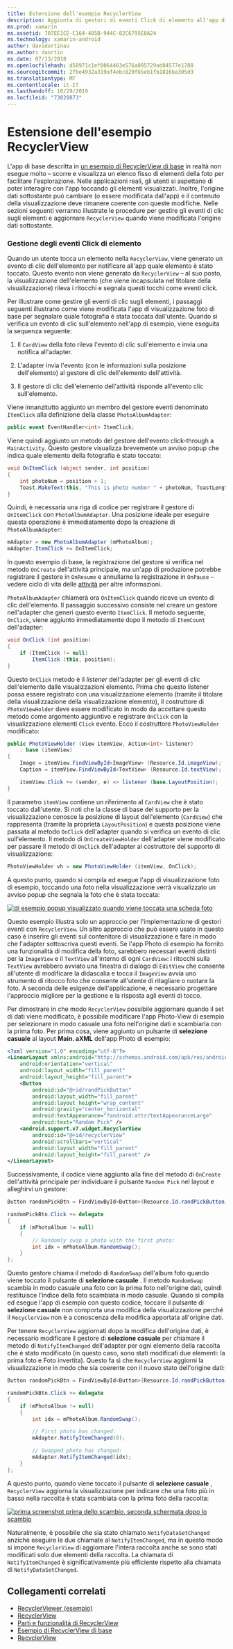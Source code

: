 ```yaml
---
title: Estensione dell'esempio RecyclerView
description: Aggiunta di gestori di eventi Click di elemento all'app di esempio RecyclerView.
ms.prod: xamarin
ms.assetid: 707EE1CE-C164-485B-944C-82C6795E8A24
ms.technology: xamarin-android
author: davidortinau
ms.author: daortin
ms.date: 07/13/2018
ms.openlocfilehash: d50971c1ef0064463e576a895729ad84577e1788
ms.sourcegitcommit: 2fbe4932a319af4ebc829f65eb1fb1816ba305d3
ms.translationtype: MT
ms.contentlocale: it-IT
ms.lasthandoff: 10/29/2019
ms.locfileid: "73028873"
---
```

# <a name="extending-the-recyclerview-example"></a>Estensione dell'esempio RecyclerView

L'app di base descritta in [un esempio di RecyclerView di base](~/android/user-interface/layouts/recycler-view/recyclerview-example.md) in realtà non esegue molto &ndash; scorre e visualizza un elenco fisso di elementi della foto per facilitare l'esplorazione. Nelle applicazioni reali, gli utenti si aspettano di poter interagire con l'app toccando gli elementi visualizzati. Inoltre, l'origine dati sottostante può cambiare (o essere modificata dall'app) e il contenuto della visualizzazione deve rimanere coerente con queste modifiche. Nelle sezioni seguenti verranno illustrate le procedure per gestire gli eventi di clic sugli elementi e aggiornare `RecyclerView` quando viene modificata l'origine dati sottostante.

### <a name="handling-item-click-events"></a>Gestione degli eventi Click di elemento

Quando un utente tocca un elemento nella `RecyclerView`, viene generato un evento di clic dell'elemento per notificare all'app quale elemento è stato toccato. Questo evento non viene generato da `RecyclerView` &ndash; al suo posto, la visualizzazione dell'elemento (che viene incapsulata nel titolare della visualizzazione) rileva i ritocchi e segnala questi tocchi come eventi click.

Per illustrare come gestire gli eventi di clic sugli elementi, i passaggi seguenti illustrano come viene modificata l'app di visualizzazione foto di base per segnalare quale fotografia è stata toccata dall'utente. Quando si verifica un evento di clic sull'elemento nell'app di esempio, viene eseguita la sequenza seguente:

1. Il `CardView` della foto rileva l'evento di clic sull'elemento e invia una notifica all'adapter.

2. L'adapter invia l'evento (con le informazioni sulla posizione dell'elemento) al gestore di clic dell'elemento dell'attività.

3. Il gestore di clic dell'elemento dell'attività risponde all'evento clic sull'elemento.

Viene innanzitutto aggiunto un membro del gestore eventi denominato `ItemClick` alla definizione della classe `PhotoAlbumAdapter`:

```csharp
public event EventHandler<int> ItemClick;
```

Viene quindi aggiunto un metodo del gestore dell'evento click-through a `MainActivity`.
Questo gestore visualizza brevemente un avviso popup che indica quale elemento della fotografia è stato toccato:

```csharp
void OnItemClick (object sender, int position)
{
    int photoNum = position + 1;
    Toast.MakeText(this, "This is photo number " + photoNum, ToastLength.Short).Show();
}

```

Quindi, è necessaria una riga di codice per registrare il gestore di `OnItemClick` con `PhotoAlbumAdapter`. Una posizione ideale per eseguire questa operazione è immediatamente dopo la creazione di `PhotoAlbumAdapter`: 

```csharp
mAdapter = new PhotoAlbumAdapter (mPhotoAlbum);
mAdapter.ItemClick += OnItemClick;

```

In questo esempio di base, la registrazione del gestore si verifica nel metodo `OnCreate` dell'attività principale, ma un'app di produzione potrebbe registrare il gestore in `OnResume` e annullarne la registrazione in `OnPause` &ndash; vedere ciclo di vita delle [attività](~/android/app-fundamentals/activity-lifecycle/index.md) per altre informazioni.

`PhotoAlbumAdapter` chiamerà ora `OnItemClick` quando riceve un evento di clic dell'elemento. Il passaggio successivo consiste nel creare un gestore nell'adapter che generi questo evento `ItemClick`. Il metodo seguente, `OnClick`, viene aggiunto immediatamente dopo il metodo di `ItemCount` dell'adapter:

```csharp
void OnClick (int position)
{
    if (ItemClick != null)
        ItemClick (this, position);
}
```

Questo `OnClick` metodo è il *listener* dell'adapter per gli eventi di clic dell'elemento dalle visualizzazioni elemento. Prima che questo listener possa essere registrato con una visualizzazione elemento (tramite il titolare della visualizzazione della visualizzazione elemento), il costruttore di `PhotoViewHolder` deve essere modificato in modo da accettare questo metodo come argomento aggiuntivo e registrare `OnClick` con la visualizzazione elementi `Click` evento.
Ecco il costruttore `PhotoViewHolder` modificato:

```csharp
public PhotoViewHolder (View itemView, Action<int> listener)
    : base (itemView)
{
    Image = itemView.FindViewById<ImageView> (Resource.Id.imageView);
    Caption = itemView.FindViewById<TextView> (Resource.Id.textView);

    itemView.Click += (sender, e) => listener (base.LayoutPosition);
}

```

Il parametro `itemView` contiene un riferimento al `CardView` che è stato toccato dall'utente. Si noti che la classe di base del supporto per la visualizzazione conosce la posizione di layout dell'elemento (`CardView`) che rappresenta (tramite la proprietà `LayoutPosition`) e questa posizione viene passata al metodo `OnClick` dell'adapter quando si verifica un evento di clic sull'elemento. Il metodo di `OnCreateViewHolder` dell'adapter viene modificato per passare il metodo di `OnClick` dell'adapter al costruttore del supporto di visualizzazione:

```csharp
PhotoViewHolder vh = new PhotoViewHolder (itemView, OnClick);
```

A questo punto, quando si compila ed esegue l'app di visualizzazione foto di esempio, toccando una foto nella visualizzazione verrà visualizzato un avviso popup che segnala la foto che è stata toccata:

[![di esempio popup visualizzato quando viene toccata una scheda foto](extending-the-example-images/01-photo-selected-sml.png)](extending-the-example-images/01-photo-selected.png#lightbox)

Questo esempio illustra solo un approccio per l'implementazione di gestori eventi con `RecyclerView`. Un altro approccio che può essere usato in questo caso è inserire gli eventi sul contenitore di visualizzazione e fare in modo che l'adapter sottoscriva questi eventi. Se l'app Photo di esempio ha fornito una funzionalità di modifica della foto, sarebbero necessari eventi distinti per la `ImageView` e il `TextView` all'interno di ogni `CardView`: i ritocchi sulla `TextView` avrebbero avviato una finestra di dialogo di `EditView` che consente all'utente di modificare la didascalia e tocca il `ImageView` avvia uno strumento di ritocco foto che consente all'utente di ritagliare o ruotare la foto. A seconda delle esigenze dell'applicazione, è necessario progettare l'approccio migliore per la gestione e la risposta agli eventi di tocco.

Per dimostrare in che modo `RecyclerView` possibile aggiornare quando il set di dati viene modificato, è possibile modificare l'app Photo-View di esempio per selezionare in modo casuale una foto nell'origine dati e scambiarla con la prima foto. Per prima cosa, viene aggiunto un pulsante di **selezione casuale** al layout **Main. aXML** dell'app Photo di esempio:

```xml
<?xml version="1.0" encoding="utf-8"?>
<LinearLayout xmlns:android="http://schemas.android.com/apk/res/android"
    android:orientation="vertical"
    android:layout_width="fill_parent"
    android:layout_height="fill_parent">
    <Button
        android:id="@+id/randPickButton"
        android:layout_width="fill_parent"
        android:layout_height="wrap_content"
        android:gravity="center_horizontal"
        android:textAppearance="?android:attr/textAppearanceLarge"
        android:text="Random Pick" />
    <android.support.v7.widget.RecyclerView
        android:id="@+id/recyclerView"
        android:scrollbars="vertical"
        android:layout_width="fill_parent"
        android:layout_height="fill_parent" />
</LinearLayout>
```

Successivamente, il codice viene aggiunto alla fine del metodo di `OnCreate` dell'attività principale per individuare il pulsante `Random Pick` nel layout e alleghirvi un gestore:

```csharp
Button randomPickBtn = FindViewById<Button>(Resource.Id.randPickButton);

randomPickBtn.Click += delegate
{
    if (mPhotoAlbum != null)
    {
        // Randomly swap a photo with the first photo:
        int idx = mPhotoAlbum.RandomSwap();
    }
};

```

Questo gestore chiama il metodo di `RandomSwap` dell'album foto quando viene toccato il pulsante di **selezione casuale** . Il metodo `RandomSwap` scambia in modo casuale una foto con la prima foto nell'origine dati, quindi restituisce l'indice della foto scambiata in modo casuale. Quando si compila ed esegue l'app di esempio con questo codice, toccare il pulsante di **selezione casuale** non comporta una modifica della visualizzazione perché il `RecyclerView` non è a conoscenza della modifica apportata all'origine dati.

Per tenere `RecyclerView` aggiornati dopo la modifica dell'origine dati, è necessario modificare il gestore di **selezione casuale** per chiamare il metodo di `NotifyItemChanged` dell'adapter per ogni elemento della raccolta che è stato modificato (in questo caso, sono stati modificati due elementi: la prima foto e Foto invertita). Questo fa sì che `RecyclerView` aggiorni la visualizzazione in modo che sia coerente con il nuovo stato dell'origine dati:

```csharp
Button randomPickBtn = FindViewById<Button>(Resource.Id.randPickButton);

randomPickBtn.Click += delegate
{
    if (mPhotoAlbum != null)
    {
        int idx = mPhotoAlbum.RandomSwap();

        // First photo has changed:
        mAdapter.NotifyItemChanged(0);

        // Swapped photo has changed:
        mAdapter.NotifyItemChanged(idx);
    }
};

```

A questo punto, quando viene toccato il pulsante di **selezione casuale** , `RecyclerView` aggiorna la visualizzazione per indicare che una foto più in basso nella raccolta è stata scambiata con la prima foto della raccolta:

[![prima screenshot prima dello scambio, seconda schermata dopo lo scambio](extending-the-example-images/02-random-pick-sml.png)](extending-the-example-images/02-random-pick.png#lightbox)

Naturalmente, è possibile che sia stato chiamato `NotifyDataSetChanged` anziché eseguire le due chiamate al `NotifyItemChanged`, ma in questo modo si impone `RecyclerView` di aggiornare l'intera raccolta anche se sono stati modificati solo due elementi della raccolta. La chiamata di `NotifyItemChanged` è significativamente più efficiente rispetto alla chiamata di `NotifyDataSetChanged`.

## <a name="related-links"></a>Collegamenti correlati

- [RecyclerViewer (esempio)](https://docs.microsoft.com/samples/xamarin/monodroid-samples/android50-recyclerviewer)
- [RecyclerView](~/android/user-interface/layouts/recycler-view/index.md)
- [Parti e funzionalità di RecyclerView](~/android/user-interface/layouts/recycler-view/parts-and-functionality.md)
- [Esempio di RecyclerView di base](~/android/user-interface/layouts/recycler-view/recyclerview-example.md)
- [RecyclerView](https://developer.android.com/reference/android/support/v7/widget/RecyclerView.html)
